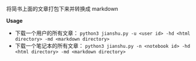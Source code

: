 将简书上面的文章打包下来并转换成 markdown

**Usage**
* 下载一个用户的所有文章：
`python3 jianshu.py -u <user id> -hd <html directory> -md <markdown directory>`
* 下载一个笔记本的所有文章：
`python3 jianshu.py -n <notebook id> -hd <html directory> -md <markdown directory>`
